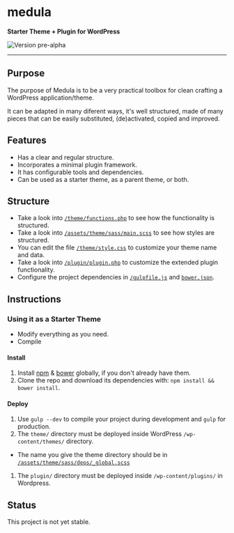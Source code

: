 # medula

**Starter Theme + Plugin for WordPress**

![Version pre-alpha](https://img.shields.io/badge/version-pre--alpha-red.svg)

******

## Purpose

The purpose of Medula is to be a very practical toolbox for clean crafting
a WordPress application/theme.

It can be adapted in many diferent ways, it's well structured, made of many
pieces that can be easily substituted, (de)activated, copied and improved.

## Features

- Has a clear and regular structure.
- Incorporates a minimal plugin framework.
- It has configurable tools and dependencies.
- Can be used as a starter theme, as a parent theme, or both.

## Structure

- Take a look into [`/theme/functions.php`](theme/functions.php) to see how the functionality is structured.
- Take a look into [`/assets/theme/sass/main.scss`](assets/theme/sass/main.scss) to see how styles are structured.
- You can edit the file [`/theme/style.css`](theme/style.css) to customize your theme name and data. 
- Take a look into [`/plugin/plugin.php`](plugin/plugin.php) to customize the extended plugin functionality.
- Configure the project dependencies in [`/gulpfile.js`](gulpfile.js) and [`bower.json`](bower.json).

## Instructions

### Using it as a Starter Theme

* Modify everything as you need. 
* Compile

#### Install

1. Install [npm](https://www.npmjs.com/) & [bower](http://bower.io/) globally, if you don't already have them. 
1. Clone the repo and download its dependencies with: `npm install && bower install`.

#### Deploy

1. Use `gulp --dev` to compile your project during development and `gulp` for production.
1. The `theme/` directory must be deployed inside WordPress `/wp-content/themes/` directory.
  * The name you give the theme directory should be in [`/assets/theme/sass/deps/_global.scss`](assets/theme/sass/deps/_global.scss)
1. The `plugin/` directory must be deployed inside `/wp-content/plugins/` in Wordpress.

## Status

This project is not yet stable.
